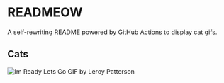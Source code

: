 # READMEOW

A self-rewriting README powered by GitHub Actions to display cat gifs.

## Cats

![Im Ready Lets Go GIF by Leroy Patterson](https://media4.giphy.com/media/CjmvTCZf2U3p09Cn0h/200.gif?cid=9acd02dawrguh8qj40kve93aooksgdof576zg6djq4pvhxgx&ep=v1_gifs_search&rid=200.gif&ct=g)
